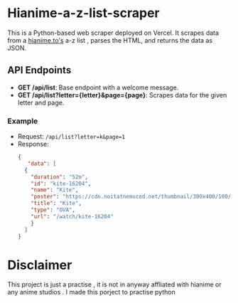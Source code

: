 # Hianime-a-z-list-scraper

This is a Python-based web scraper deployed on Vercel. It scrapes data from a [hianime.to's](https://hianime.to) a-z list ,  parses the HTML, and returns the data as JSON.

## API Endpoints

- **GET /api/list**: Base endpoint with a welcome message.
- **GET /api/list?letter={letter}&page={page}**: Scrapes data for the given letter and page.

### Example
- Request: `/api/list?letter=k&page=1`
- Response:
  ```json
  {
     "data": [
    {
      "duration": "52m",
      "id": "kite-16204",
      "name": "Kite",
      "poster": "https://cdn.noitatnemucod.net/thumbnail/300x400/100/746d993e054e200c4e3148dd90df225c.jpg",
      "title": "Kite",
      "type": "OVA",
      "url": "/watch/kite-16204"
      }
    ]
  }
# Disclaimer 

This project is just a practise , it is not in anyway affliated with hianime or any anime studios . I made this porject to practise python

